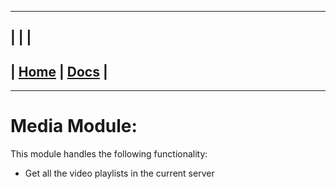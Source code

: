 ---------------------------------------------------------------
| | |
---------------------------------------------------------------
| [Home](/README.md) | [Docs](/docs/README.md) |
---------------------------------------------------------------

*********************

# Media Module:

This module handles the following functionality:

* Get all the video playlists in the current server